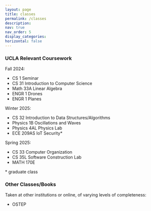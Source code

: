 ```yaml
---
layout: page
title: classes 
permalink: /classes
description: 
nav: true
nav_order: 5
display_categories: 
horizontal: false
---
```


### UCLA Relevant Coursework

Fall 2024:
- CS 1 Seminar
- CS 31 Introduction to Computer Science
- Math 33A Linear Algebra
- ENGR 1 Drones
- ENGR 1 Planes

Winter 2025:
- CS 32 Introduction to Data Structures/Algorithms
- Physics 1B Oscillations and Waves
- Physics 4AL Physics Lab
- ECE 209AS IoT Security*

Spring 2025:
- CS 33 Computer Organization
- CS 35L Software Construction Lab
- MATH 170E

\* graduate class

### Other Classes/Books
Taken at other institutions or online, of varying levels of completeness:
- OSTEP
